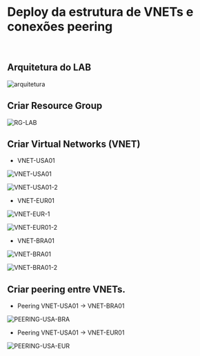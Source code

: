 # Deploy da estrutura de VNETs e conexões peering

&nbsp;
&nbsp;
&nbsp;
&nbsp;
&nbsp;

## Arquitetura do LAB

![arquitetura](https://github.com/danielmagevski/azure-labs/assets/10622331/c6be1faa-7cf6-4daa-b87c-042db14a7efb)


## Criar Resource Group
![RG-LAB](https://github.com/danielmagevski/azure-labs/assets/10622331/1a9e338b-5e74-4a19-ade2-7aa63f42b7a9)


## Criar Virtual Networks (VNET)

* VNET-USA01
  
![VNET-USA01](https://github.com/danielmagevski/azure-labs/assets/10622331/40bb7611-2628-411b-9053-04efdbfc4e86)

![VNET-USA01-2](https://github.com/danielmagevski/azure-labs/assets/10622331/2545fbd0-1669-4b24-a6e3-80d82096d882)

* VNET-EUR01

![VNET-EUR-1](https://github.com/danielmagevski/azure-labs/assets/10622331/2a60d23e-55a1-44c1-ab50-be6e8f874db0)

![VNET-EUR01-2](https://github.com/danielmagevski/azure-labs/assets/10622331/1dd811e8-0306-4595-9b1b-2cd6e305e353)

* VNET-BRA01

![VNET-BRA01](https://github.com/danielmagevski/azure-labs/assets/10622331/f555e78d-ce44-479b-a797-164f29383df3)

![VNET-BRA01-2](https://github.com/danielmagevski/azure-labs/assets/10622331/9e98623e-e5ed-4ad5-acdb-859a963736fb)

## Criar peering entre VNETs.

* Peering VNET-USA01 -> VNET-BRA01

![PEERING-USA-BRA](https://github.com/danielmagevski/azure-labs/assets/10622331/04746ff5-9651-482f-9c4d-37986819810a)

* Peering VNET-USA01 -> VNET-EUR01

![PEERING-USA-EUR](https://github.com/danielmagevski/azure-labs/assets/10622331/f62ace80-5264-4eb9-9ffe-3efb1d861892)

